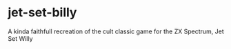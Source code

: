# jet-set-billy
A kinda faithfull recreation of the cult classic game for the ZX Spectrum, Jet Set Willy